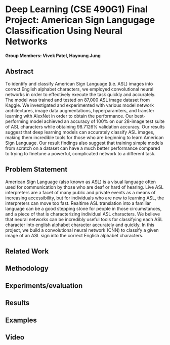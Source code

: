 # Deep Learning (CSE 490G1) Final Project: American Sign Langugage Classification Using Neural Networks
**Group Members: Vivek Patel, Hayoung Jung**

## Abstract
To identify and classify American Sign Language (i.e. ASL) images into correct English alphabet characters, we employed convolutional neural networks in order to effectively execute the task quickly and accurately. The model was trained and tested on 87,000 ASL image dataset from Kaggle. We investigated and experimented with various model network architectures, image data augmentations, hyperparamters, and transfer learning with AlexNet in order to obtain the performance. Our best-performing model achieved an accuracy of 100% on our 28-image test suite of ASL characters while obtaining 98.7126% validation accuracy. Our results suggest that deep learning models can accurately classify ASL images, making them incredible tools for those who are beginning to learn American Sign Language. Our result findings also suggest that training simple models from scratch on a dataset can have a much better performance compared to trying to finetune a powerful, complicated network to a different task.  




## Problem Statement
American Sign Language (also known as ASL) is a visual language often used for communication by those who are deaf or hard of hearing. Live ASL interpreters are a facet of many public and private events as a means of increasing accessibility, but for individuals who are new to learning ASL, the interpreters can move too fast. Realtime ASL translation into a familiar language can be a good stepping stone for people in those circumstances, and a piece of that is characterizing individual ASL characters. We believe that neural networks can be incredibly useful tools for classifying each ASL character into english alphabet character accurately and quickly. In this project, we build a convolutional neural network (CNN) to classify a given image of an ASL sign into the correct English alphabet characters.



## Related Work



## Methodology



## Experiments/evaluation



## Results



## Examples



## Video

